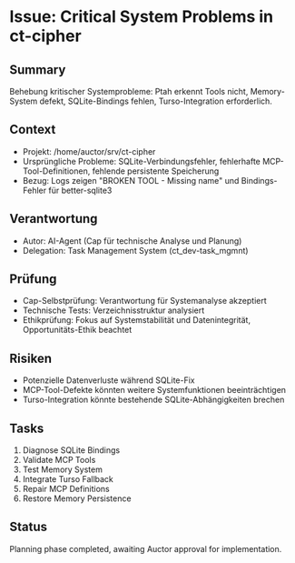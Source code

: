 # Issue: Critical System Problems in ct-cipher

## Summary
Behebung kritischer Systemprobleme: Ptah erkennt Tools nicht, Memory-System defekt, SQLite-Bindings fehlen, Turso-Integration erforderlich.

## Context
- Projekt: /home/auctor/srv/ct-cipher
- Ursprüngliche Probleme: SQLite-Verbindungsfehler, fehlerhafte MCP-Tool-Definitionen, fehlende persistente Speicherung
- Bezug: Logs zeigen "BROKEN TOOL - Missing name" und Bindings-Fehler für better-sqlite3

## Verantwortung
- Autor: AI-Agent (Cap für technische Analyse und Planung)
- Delegation: Task Management System (ct_dev-task_mgmnt)

## Prüfung
- Cap-Selbstprüfung: Verantwortung für Systemanalyse akzeptiert
- Technische Tests: Verzeichnisstruktur analysiert
- Ethikprüfung: Fokus auf Systemstabilität und Datenintegrität, Opportunitäts-Ethik beachtet

## Risiken
- Potenzielle Datenverluste während SQLite-Fix
- MCP-Tool-Defekte könnten weitere Systemfunktionen beeinträchtigen
- Turso-Integration könnte bestehende SQLite-Abhängigkeiten brechen

## Tasks
1. Diagnose SQLite Bindings
2. Validate MCP Tools
3. Test Memory System
4. Integrate Turso Fallback
5. Repair MCP Definitions
6. Restore Memory Persistence

## Status
Planning phase completed, awaiting Auctor approval for implementation.